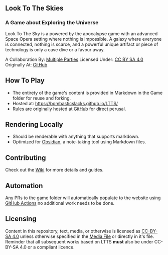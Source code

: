 ## Look To The Skies
### A Game about Exploring the Universe
Look To The Sky is a powered by the apocalypse game with an advanced Space Opera setting where nothing is impossible. A galaxy where everyone is connected, nothing is scarce, and a powerful unique artifact or piece of technology is only a cave dive or a favour away.

A Collaboration By: [Multiple Parties](https://github.com/bombasticSlacks/LTTS/graphs/contributors) Licensed Under: [CC BY SA 4.0](https://github.com/bombasticSlacks/LTTS/blob/main/LICENSE) Originally At: [GitHub](https://github.com/bombasticSlacks/LTTS) 

## How To Play
* The entirety of the game's content is provided in Markdown in the Game folder for reuse and forking.
* Hosted at: https://bombasticslacks.github.io/LTTS/
* Rules are originally hosted at [GitHub](https://github.com/bombasticSlacks/LTTS) for direct perusal.

## Rendering Locally
* Should be renderable with anything that supports markdown.
* Optimized for [Obsidian,](https://obsidian/) a note-taking tool using Markdown files.

## Contributing
Check out the [Wiki](https://github.com/bombasticSlacks/LTTS/wiki) for more details and guides.

## Automation
Any PRs to the game folder will automatically populate to the website using [GitHub Actions](https://github.com/features/actions) no additional work needs to be done.

## Licensing
Content in this repository, text, media, or otherwise is licensed as [CC-BY-SA 4.0](https://github.com/bombasticSlacks/LTTS/blob/main/LICENSE) unless otherwise specified in the [Media File](https://github.com/bombasticSlacks/LTTS/blob/main/Media.txt) or directly in it's file.
Reminder that all subsequent works based on LTTS **must** also be under CC-BY-SA 4.0 or a compliant licence.
